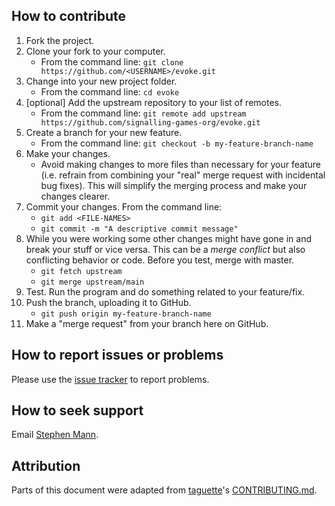 ## How to contribute

1. Fork the project.
2. Clone your fork to your computer.
    * From the command line: `git clone https://github.com/<USERNAME>/evoke.git`
3. Change into your new project folder.
    * From the command line: `cd evoke`
4. [optional]  Add the upstream repository to your list of remotes.
    * From the command line: `git remote add upstream https://github.com/signalling-games-org/evoke.git`
5. Create a branch for your new feature.
    * From the command line: `git checkout -b my-feature-branch-name`
6. Make your changes.
    * Avoid making changes to more files than necessary for your feature (i.e. refrain from combining your "real" merge request with incidental bug fixes). This will simplify the merging process and make your changes clearer.
7. Commit your changes. From the command line:
    * `git add <FILE-NAMES>`
    * `git commit -m "A descriptive commit message"`
8. While you were working some other changes might have gone in and break your stuff or vice versa. This can be a *merge conflict* but also conflicting behavior or code. Before you test, merge with master.
    * `git fetch upstream`
    * `git merge upstream/main`
9. Test. Run the program and do something related to your feature/fix.
10. Push the branch, uploading it to GitHub.
    * `git push origin my-feature-branch-name`
11. Make a "merge request" from your branch here on GitHub.

## How to report issues or problems

Please use the [issue tracker](https://github.com/signalling-games-org/evoke/issues) to report problems.

## How to seek support

Email [Stephen Mann](mailto:stephenfmann@gmail.com).

## Attribution

Parts of this document were adapted from [taguette](https://gitlab.com/remram44/taguette/-/tree/master)'s [CONTRIBUTING.md](https://gitlab.com/remram44/taguette/-/blob/master/CONTRIBUTING.md).

